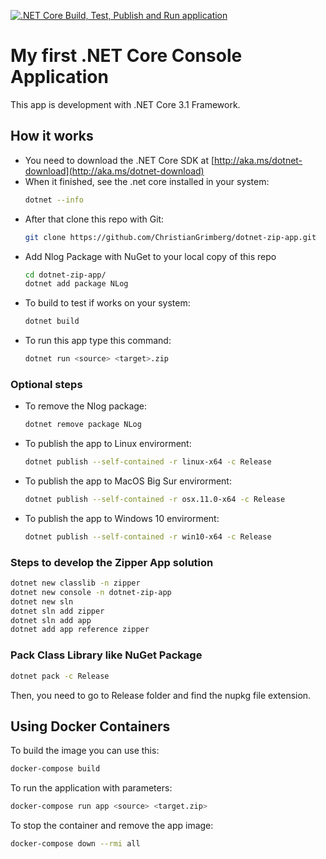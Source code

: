 [![.NET Core Build, Test, Publish and Run application](https://github.com/ChristianGrimberg/dotnet-zip-app/actions/workflows/dotnet-core-actions.yml/badge.svg?branch=main)](https://github.com/ChristianGrimberg/dotnet-zip-app/actions/workflows/dotnet-core-actions.yml)
# My first .NET Core Console Application
This app is development with .NET Core 3.1 Framework.
## How it works
* You need to download the .NET Core SDK at [http://aka.ms/dotnet-download](http://aka.ms/dotnet-download)
* When it finished, see the .net core installed in your system:
    ```bash
    dotnet --info
    ```
* After that clone this repo with Git:
    ```bash
    git clone https://github.com/ChristianGrimberg/dotnet-zip-app.git
    ```
* Add Nlog Package with NuGet to your local copy of this repo
    ```bash
    cd dotnet-zip-app/
    dotnet add package NLog
    ```
* To build to test if works on your system:
    ```bash
    dotnet build
    ```
* To run this app type this command:
    ```bash
    dotnet run <source> <target>.zip
    ```
### Optional steps
* To remove the Nlog package:
    ```bash
    dotnet remove package NLog
    ```
* To publish the app to Linux envirorment:
    ```bash
    dotnet publish --self-contained -r linux-x64 -c Release
    ```
* To publish the app to MacOS Big Sur envirorment:
    ```bash
    dotnet publish --self-contained -r osx.11.0-x64 -c Release
    ```
* To publish the app to Windows 10 envirorment:
    ```bash
    dotnet publish --self-contained -r win10-x64 -c Release
    ```
### Steps to develop the Zipper App solution
```bash
dotnet new classlib -n zipper
dotnet new console -n dotnet-zip-app
dotnet new sln
dotnet sln add zipper
dotnet sln add app
dotnet add app reference zipper
```
### Pack Class Library like NuGet Package
```bash
dotnet pack -c Release
```
Then, you need to go to Release folder and find the nupkg file extension.
## Using Docker Containers
To build the image you can use this:
```bash
docker-compose build
````
To run the application with parameters:
```bash
docker-compose run app <source> <target.zip>
```
To stop the container and remove the app image:
```bash
docker-compose down --rmi all
```
